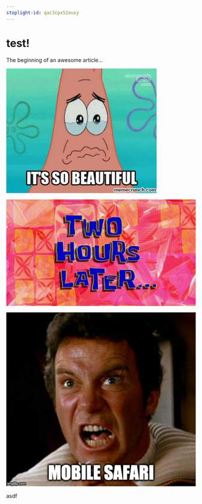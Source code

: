 ```yaml
---
stoplight-id: qac3cpx52euxy
---
```


# test!

The beginning of an awesome article...

![SoBeautiful.gif](../assets/images/Patrick10.gif)

![Two Hours Later](../assets/images/TwoHoursLater.jpg)

![MobileSafari.jpg](../assets/images/MobileSafari.jpg)

asdf